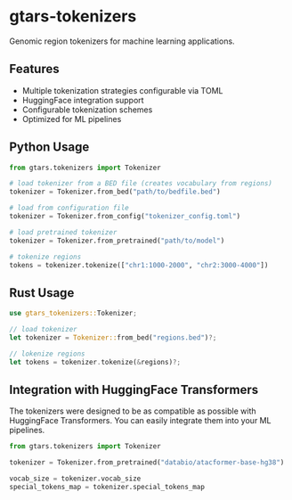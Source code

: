 # gtars-tokenizers

Genomic region tokenizers for machine learning applications.

## Features

- Multiple tokenization strategies configurable via TOML
- HuggingFace integration support
- Configurable tokenization schemes
- Optimized for ML pipelines

## Python Usage

```python
from gtars.tokenizers import Tokenizer

# load tokenizer from a BED file (creates vocabulary from regions)
tokenizer = Tokenizer.from_bed("path/to/bedfile.bed")

# load from configuration file
tokenizer = Tokenizer.from_config("tokenizer_config.toml")

# load pretrained tokenizer
tokenizer = Tokenizer.from_pretrained("path/to/model")

# tokenize regions
tokens = tokenizer.tokenize(["chr1:1000-2000", "chr2:3000-4000"])
```

## Rust Usage

```rust
use gtars_tokenizers::Tokenizer;

// load tokenizer
let tokenizer = Tokenizer::from_bed("regions.bed")?;

// lokenize regions
let tokens = tokenizer.tokenize(&regions)?;
```

## Integration with HuggingFace Transformers
The tokenizers were designed to be as compatible as possible with HuggingFace Transformers. You can easily integrate them into your ML pipelines.

```python
from gtars.tokenizers import Tokenizer

tokenizer = Tokenizer.from_pretrained("databio/atacformer-base-hg38")

vocab_size = tokenizer.vocab_size
special_tokens_map = tokenizer.special_tokens_map
```